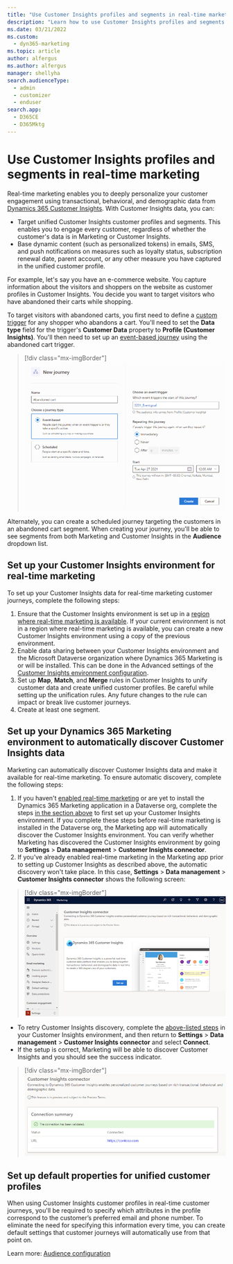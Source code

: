 ```yaml
---
title: "Use Customer Insights profiles and segments in real-time marketing (Dynamics 365 Marketing) | Microsoft Docs"
description: "Learn how to use Customer Insights profiles and segments in real-time marketing."
ms.date: 03/21/2022
ms.custom: 
  - dyn365-marketing
ms.topic: article
author: alfergus
ms.author: alfergus
manager: shellyha
search.audienceType: 
  - admin
  - customizer
  - enduser
search.app: 
  - D365CE
  - D365Mktg
---
```


# Use Customer Insights profiles and segments in real-time marketing

Real-time marketing enables you to deeply personalize your customer engagement using transactional, behavioral, and demographic data from [Dynamics 365 Customer Insights](/dynamics365/customer-insights). With Customer Insights data, you can:
- Target unified Customer Insights customer profiles and segments. This enables you to engage every customer, regardless of whether the customer's data is in Marketing or Customer Insights.
- Base dynamic content (such as personalized tokens) in emails, SMS, and push notifications on measures such as loyalty status, subscription renewal date, parent account, or any other measure you have captured in the unified customer profile.

For example, let's say you have an e-commerce website. You capture information about the visitors and shoppers on the website as customer profiles in Customer Insights. You decide you want to target visitors who have abandoned their carts while shopping.

To target visitors with abandoned carts, you first need to define a [custom trigger](real-time-marketing-custom-triggers.md) for any shopper who abandons a cart. You'll need to set the **Data type** field for the trigger's **Customer Data** property to **Profile (Customer Insights)**. You'll then need to set up an [event-based journey](real-time-marketing-event-based-journey.md) using the abandoned cart trigger.

> [!div class="mx-imgBorder"]
> ![Cart custom event screenshot.](media/real-time-marketing-ci-profile-cart-event.png)

Alternately, you can create a scheduled journey targeting the customers in an abandoned cart segment. When creating your journey, you'll be able to see segments from both Marketing and Customer Insights in the **Audience** dropdown list.

## Set up your Customer Insights environment for real-time marketing

To set up your Customer Insights data for real-time marketing customer journeys, complete the following steps:

1. Ensure that the Customer Insights environment is set up in a [region where real-time marketing is available](real-time-marketing-install.md). If your current environment is not in a region where real-time marketing is available, you can create a new Customer Insights environment using a copy of the previous environment.
1. Enable data sharing between your Customer Insights environment and the Microsoft Dataverse organization where Dynamics 365 Marketing is or will be installed. This can be done in the Advanced settings of the [Customer Insights environment configuration](/dynamics365/customer-insights/audience-insights/manage-environments#create-an-environment-in-an-existing-organization).
1. Set up **Map**, **Match**, and **Merge** rules in Customer Insights to unify customer data and create unified customer profiles. Be careful while setting up the unification rules. Any future changes to the rule can impact or break live customer journeys.
1. Create at least one segment.

## Set up your Dynamics 365 Marketing environment to automatically discover Customer Insights data

Marketing can automatically discover Customer Insights data and make it available for real-time marketing. To ensure automatic discovery, complete the following steps:

1. If you haven't [enabled real-time marketing](real-time-marketing-install.md) or are yet to install the Dynamics 365 Marketing application in a Dataverse org, complete the steps [in the section above](real-time-marketing-ci-profile.md#set-up-your-customer-insights-environment-for-real-time-marketing) to first set up your Customer Insights environment. If you complete these steps before real-time marketing is installed in the Dataverse org, the Marketing app will automatically discover the Customer Insights environment. You can verify whether Marketing has discovered the Customer Insights environment by going to **Settings** > **Data management** > **Customer Insights connector**.
1. If you’ve already enabled real-time marketing in the Marketing app prior to setting up Customer Insights as described above, the automatic discovery won't take place. In this case, **Settings** > **Data management** > **Customer Insights connector** shows the following screen:

> [!div class="mx-imgBorder"]
> ![Customer Insights setup screenshot.](media/real-time-marketing-ci-setup.png)

  - To retry Customer Insights discovery, complete the [above-listed steps](real-time-marketing-ci-profile.md#set-up-your-customer-insights-environment-for-real-time-marketing) in your Customer Insights environment, and then return to **Settings** > **Data management** > **Customer Insights connector** and select **Connect**.
  - If the setup is correct, Marketing will be able to discover Customer Insights and you should see the success indicator.

> [!div class="mx-imgBorder"]
> ![Customer Insights setup success screenshot.](media/real-time-marketing-ci-profile-success2.png)

## Set up default properties for unified customer profiles

When using Customer Insights customer profiles in real-time customer journeys, you'll be required to specify which attributes in the profile correspond to the customer’s preferred email and phone number. To eliminate the need for specifying this information every time, you can create default settings that customer journeys will automatically use from that point on.

Learn more: [Audience configuration](real-time-marketing-audience-data.md)
